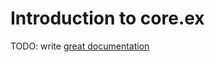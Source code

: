 # Introduction to core.ex

TODO: write [great documentation](http://jacobian.org/writing/what-to-write/)
